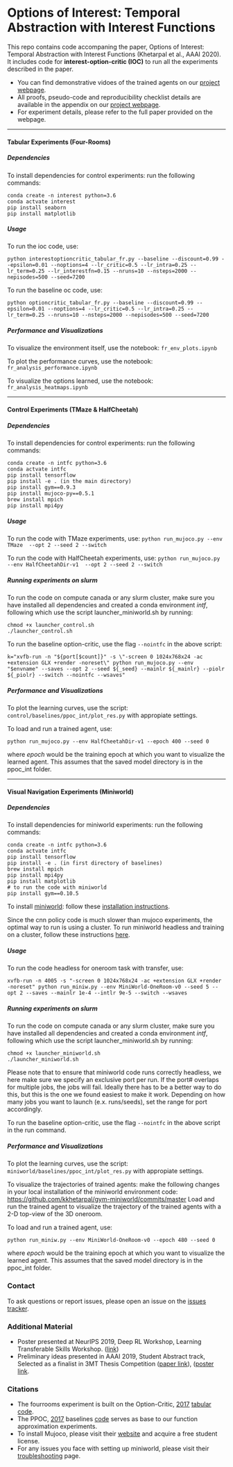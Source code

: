 # Options of Interest: Temporal Abstraction with Interest Functions
This repo contains code accompaning the paper, Options of Interest: Temporal Abstraction with Interest Functions (Khetarpal et al., AAAI 2020). It includes code for **interest-option-critic (IOC)** to run all the experiments described in the paper.


* You can find demonstrative vidoes of the trained agents on our [project webpage](https://sites.google.com/view/optionsofinterest).
* All proofs, pseudo-code and reproducibility checklist details are available in the appendix on our [project webpage](https://sites.google.com/view/optionsofinterest).
* For experiment details, please refer to the full paper provided on the webpage. 
------------------------------------------------------------------------------------------------------------------------------------------------------------------------
#### Tabular Experiments (Four-Rooms)

##### Dependencies
To install dependencies for control experiments: run the following commands:
```
conda create -n interest python=3.6
conda actvate interest
pip install seaborn
pip install matplotlib
```

##### Usage
To run the ioc code, use:
```
python interestoptioncritic_tabular_fr.py --baseline --discount=0.99 --epsilon=0.01 --noptions=4 --lr_critic=0.5 --lr_intra=0.25 --lr_term=0.25 --lr_interestfn=0.15 --nruns=10 --nsteps=2000 --nepisodes=500 --seed=7200
```

To run the baseline oc code, use:
```
python optioncritic_tabular_fr.py --baseline --discount=0.99 --epsilon=0.01 --noptions=4 --lr_critic=0.5 --lr_intra=0.25 --lr_term=0.25 --nruns=10 --nsteps=2000 --nepisodes=500 --seed=7200
```

##### Performance and Visualizations
To visualize the environment itself, use the notebook: `fr_env_plots.ipynb`

To plot the performance curves, use the notebook: `fr_analysis_performance.ipynb`

To visualize the options learned, use the notebook: `fr_analysis_heatmaps.ipynb`

------------------------------------------------------------------------------------------------------------------------------------------------------------------------
#### Control Experiments (TMaze & HalfCheetah)


##### Dependencies
To install dependencies for control experiments: run the following commands:
```
conda create -n intfc python=3.6
conda actvate intfc
pip install tensorflow
pip install -e . (in the main directory)
pip install gym==0.9.3
pip install mujoco-py==0.5.1
brew install mpich
pip install mpi4py
```


##### Usage
To run the code with TMaze experiments, use:
```python run_mujoco.py --env TMaze  --opt 2 --seed 2 --switch```


To run the code with HalfCheetah experiments, use:
```python run_mujoco.py --env HalfCheetahDir-v1  --opt 2 --seed 2 --switch```


##### Running experiments on slurm
To run the code on compute canada or any slurm cluster, make sure you have installed all dependencies and created a conda environment _intf_, following which use the script launcher_miniworld.sh by running:
```
chmod +x launcher_control.sh
./launcher_control.sh
```

To run the baseline option-critic, use the flag `--nointfc` in the above script:
```
k="xvfb-run -n "${port[$count]}" -s \"-screen 0 1024x768x24 -ac +extension GLX +render -noreset\" python run_mujoco.py --env "$envname" --saves --opt 2 --seed ${_seed} --mainlr ${_mainlr} --piolr ${_piolr} --switch --nointfc --wsaves"
```

##### Performance and Visualizations
To plot the learning curves, use the script: `control/baselines/ppoc_int/plot_res.py` with appropiate settings. 

To load and run a trained agent, use:
```
python run_mujoco.py --env HalfCheetahDir-v1 --epoch 400 --seed 0
``` 
where _epoch_ would be the training epoch at which you want to visualize the learned agent. This assumes that the saved model directory is in the ppoc_int folder.



------------------------------------------------------------------------------------------------------------------------------------------------------------------------
#### Visual Navigation Experiments (Miniworld)

##### Dependencies
To install dependencies for miniworld experiments: run the following commands:
```
conda create -n intfc python=3.6
conda actvate intfc
pip install tensorflow
pip install -e . (in first directory of baselines)
brew install mpich
pip install mpi4py
pip install matplotlib
# to run the code with miniworld
pip install gym==0.10.5
```

To install [miniworld](https://github.com/maximecb/gym-miniworld): follow these [installation instructions](https://github.com/maximecb/gym-miniworld#installation).

Since the cnn policy code is much slower than mujoco experiments, the optimal way to run is using a cluster. To run miniworld headless and training on a cluster, follow these instructions [here](https://github.com/maximecb/gym-miniworld/blob/master/docs/troubleshooting.md#running-headless-and-training-on-aws).


##### Usage
To run the code headless for oneroom task with transfer, use:
```
xvfb-run -n 4005 -s "-screen 0 1024x768x24 -ac +extension GLX +render -noreset" python run_miniw.py --env MiniWorld-OneRoom-v0 --seed 5 --opt 2 --saves --mainlr 1e-4 --intlr 9e-5 --switch --wsaves
```


##### Running experiments on slurm
To run the code on compute canada or any slurm cluster, make sure you have installed all dependencies and created a conda environment _intf_, following which use the script launcher_miniworld.sh by running:
```
chmod +x launcher_miniworld.sh
./launcher_miniworld.sh
```

Please note that to ensure that miniworld code runs correctly headless, we here make sure we specify an exclusive port per run. 
If the port# overlaps for multiple jobs, the jobs will fail. Ideally there has to be a better way to do this, but this is the one we found easiest to make it work. Depending on how many jobs you want to launch (e.x. runs/seeds), set the range for port accordingly.


To run the baseline option-critic, use the flag `--nointfc` in the above script in the run command.



##### Performance and Visualizations
To plot the learning curves, use the script: `miniworld/baselines/ppoc_int/plot_res.py` with appropiate settings. 

To visualize the trajectories of trained agents: make the following changes in your local installation of the miniworld environment code: https://github.com/kkhetarpal/gym-miniworld/commits/master
Load and run the trained agent to visualize the trajectory of the trained agents with a 2-D top-view of the 3D oneroom.

To load and run a trained agent, use:
```
python run_miniw.py --env MiniWorld-OneRoom-v0 --epoch 480 --seed 0
``` 
where _epoch_ would be the training epoch at which you want to visualize the learned agent. This assumes that the saved model directory is in the ppoc_int folder.



### Contact
To ask questions or report issues, please open an issue on the [issues tracker](https://github.com/kkhetarpal/ioc/issues).


### Additional Material

* Poster presented at NeurIPS 2019, Deep RL Workshop, Learning Transferable Skills Workshop. ([link](https://kkhetarpal.files.wordpress.com/2019/12/neurips_drl_optionsofinterest_poster.pdf))
* Preliminary ideas presented in AAAI 2019, Student Abstract track, Selected as a finalist in 3MT Thesis Competition ([paper link](https://www.aaai.org/ojs/index.php/AAAI/article/view/5114)), ([poster link](([link](https://kkhetarpal.files.wordpress.com/2019/08/poster_interestfunctions.pdf))).


### Citations
* The fourrooms experiment is built on the Option-Critic, [2017](https://www.aaai.org/ocs/index.php/AAAI/AAAI17/paper/download/14858/14328) [tabular code](https://github.com/jeanharb/option_critic/tree/master/fourrooms).
* The PPOC, [2017](https://arxiv.org/pdf/1712.00004.pdf) baselines [code](https://github.com/mklissa/PPOC) serves as base to our function approximation experiments.
* To install Mujoco, please visit their [website](https://www.roboti.us/license.html) and acquire a free student license.
* For any issues you face with setting up miniworld, please visit their [troubleshooting](https://github.com/maximecb/gym-miniworld/blob/master/docs/troubleshooting.md) page.

